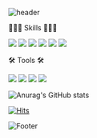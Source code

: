 ![header](https://capsule-render.vercel.app/api?type=waving&color=E3CFC6&&fontColor=E5B299&text=Hello%World!)

👩🏻‍💻 Skills 👩🏻‍💻

<img src="https://img.shields.io/badge/HTML5-E34F26?style=for-the-badge&logo=HTML5&logoColor=white"> <img src="https://img.shields.io/badge/CSS3-1572B6?style=for-the-badge&logo=CSS3&logoColor=white"> <img src="https://img.shields.io/badge/JavaScript-F7DF1E?style=for-the-badge&logo=JavaScript&logoColor=white"> <img src="https://img.shields.io/badge/Java-1572B6?style=for-the-badge&logo=Java&logoColor={로고 색깔}"/> <img src="https://img.shields.io/badge/MySQL-4479A1?style=for-the-badge&logo=MySQL&logoColor=white"> <img src="https://img.shields.io/badge/Oracle-F80000?style=for-the-badge&logo=Oracle&logoColor=white"> 

🛠 Tools 🛠

 <img src="https://img.shields.io/badge/Eclipse IDE-2C2255?style=for-the-badge&logo=Eclipse IDE&logoColor=white"> <img src="https://img.shields.io/badge/Git-F05032?style=for-the-badge&logo=Git&logoColor=white"> <img src="https://img.shields.io/badge/GitHub-181717?style=for-the-badge&logo=GitHub&logoColor=white"> <img src="https://img.shields.io/badge/VirtualBox-183A61?style=for-the-badge&logo=VirtualBox&logoColor=white"> 




![Anurag's GitHub stats](https://github-readme-stats.vercel.app/api?username=seungmin2026210&show_icons=true&theme=transparent&title_color=E5B299&text_color=CEAE88&border_color=CEAE88&icon_color=C8C2B6)


[![Hits](https://hits.seeyoufarm.com/api/count/incr/badge.svg?url=https%3A%2F%2Fgithub.com%2Fseungmin2026210%2F%2Fhit-counter&count_bg=%23E3CFC6&title_bg=%23E5B299&icon=&icon_color=%23E7E7E7&title=hits&edge_flat=false)](https://hits.seeyoufarm.com)

![Footer](https://capsule-render.vercel.app/api?type=waving&color=E3CFC6&height=200&section=footer)
